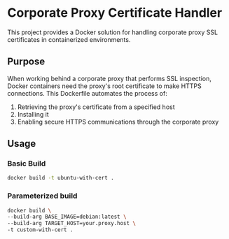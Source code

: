 # Corporate Proxy Certificate Handler

This project provides a Docker solution for handling corporate proxy SSL certificates in containerized environments.

## Purpose

When working behind a corporate proxy that performs SSL inspection, Docker containers need the proxy's root certificate to make HTTPS connections. This Dockerfile automates the process of:

1. Retrieving the proxy's certificate from a specified host
2. Installing it
3. Enabling secure HTTPS communications through the corporate proxy

## Usage

### Basic Build
```bash
docker build -t ubuntu-with-cert .
```

### Parameterized build
```bash
docker build \
--build-arg BASE_IMAGE=debian:latest \
--build-arg TARGET_HOST=your.proxy.host \
-t custom-with-cert .
```